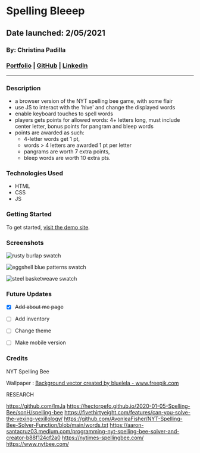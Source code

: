 # Spelling Bleeep
## Date launched: 2/05/2021
### By: Christina Padilla

### [Portfolio](https://christinapadilla.com) | [GitHub](https://github.com/hipstina) | [LinkedIn](https://linkedin.com/in/hipstina)
***
### **Description** 
+ a browser version of the NYT spelling bee game, with some flair
+ use JS to interact with the 'hive' and change the displayed words
+ enable keyboard touches to spell words
+ players gets points for allowed words: 4+ letters long, must include center letter, bonus points for pangram and bleep words
+ points are awarded as such: 
  + 4-letter words get 1 pt, 
  + words > 4 letters are awarded 1 pt per letter
  + pangrams are worth 7 extra points, 
  + bleep words are worth 10 extra pts.


### **Technologies Used**
* HTML
* CSS
* JS


### **Getting Started**
To get started, [visit the demo site](https://github.io).


### **Screenshots**
![rusty burlap swatch](https://cdn.shopify.com/s/files/1/2627/1562/products/winthrop-chocolate-truffle-fabric-swatch-1024x1024_2000x.jpg?v=1523822931)

![eggshell blue patterns swatch](https://fabrichousenashville.com/wp-content/uploads/2019/05/Tico-Bluestone.jpg)

![steel basketweave swatch](https://assets.pbimgs.com/pbimgs/ab/images/dp/wcm/202034/0163/fabric-by-the-yard-performance-brushed-basketweave-c.jpg)

### **Future Updates**
- [x] ~~Add about me page~~
- [ ] Add inventory
- [ ] Change theme
- [ ] Make mobile version


### **Credits**
NYT Spelling Bee

Wallpaper : <a href='https://www.freepik.com/vectors/background'>Background vector created by bluelela - www.freepik.com</a>

RESEARCH

https://github.com/ImJa
https://hectorpefo.github.io/2020-01-05-Spelling-Bee/sonH/spelling-bee
https://fivethirtyeight.com/features/can-you-solve-the-vexing-vexillology/
https://github.com/AvonleaFisher/NYT-Spelling-Bee-Solver-Function/blob/main/words.txt
https://aaron-santacruz03.medium.com/programming-nyt-spelling-bee-solver-and-creator-b88f124cf2a0
https://nytimes-spellingbee.com/
https://www.nytbee.com/